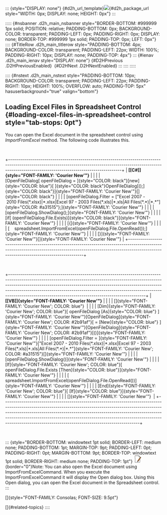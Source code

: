 ::: {style="DISPLAY: none"}
[](ms-xhelp:///?Id=d2h_url_template){#d2h_url_template}![](!package_url!){#d2h_package_url style="WIDTH: 0px; DISPLAY: none; HEIGHT: 0px"}
:::

::::: {#nsbanner .d2h_main_nsbanner style="BORDER-BOTTOM: #999999 1px solid; POSITION: relative; PADDING-BOTTOM: 0px; BACKGROUND-COLOR: transparent; PADDING-LEFT: 0px; PADDING-RIGHT: 0px; DISPLAY: none; BORDER-TOP: #999999 1px solid; PADDING-TOP: 0px; LEFT: 0px"}
:::: {#TitleRow .d2h_main_titlerow style="PADDING-BOTTOM: 4px; BACKGROUND-COLOR: transparent; PADDING-LEFT: 22px; WIDTH: 100%; PADDING-RIGHT: 10px; DISPLAY: none; PADDING-TOP: 4px"}
::: {#ienav .d2h_main_ienav style="DISPLAY: none"}
[](ms-xhelp:///?Id=47d016e5-eb6b-4b30-ad97-e6b380d35644){#D2HPrevious .D2HPreviousEnabled}  [](ms-xhelp:///?Id=f63c3901-336c-45a6-b6d0-79c4d97459c7){#D2HNext .D2HNextEnabled}
:::
::::
:::::

:::: {#nstext .d2h_main_nstext style="PADDING-BOTTOM: 10px; BACKGROUND-COLOR: transparent; PADDING-LEFT: 22px; PADDING-RIGHT: 10px; HEIGHT: 100%; OVERFLOW: auto; PADDING-TOP: 5px" hasuserbackground="true" valign="bottom"}
## Loading Excel Files in Spreadsheet Control {#loading-excel-files-in-spreadsheet-control style="tab-stops: 0pt"}

You can open the Excel document in the spreadsheet control using *ImportFromExcel* method. The following code illustrates this.

 

+--------------------------------------------------------------------------------------------------------------------------------------------------------------------------------------------------------------------+
| **[\[C#\]]{style="FONT-FAMILY: 'Courier New'"}**                                                                                                                                                                   |
|                                                                                                                                                                                                                    |
| [OpenFileDialog[ openFileDialog = ]{style="COLOR: black"}[new]{style="COLOR: blue"}[ ]{style="COLOR: black"}OpenFileDialog[();]{style="COLOR: black"}]{style="FONT-FAMILY: 'Courier New'"}[]{style="COLOR: black"} |
|                                                                                                                                                                                                                    |
| [openFileDialog.Filter = [\"Excel 2007 - 2010 Files(\*.xlsx)\|\*.xlsx\|Excel 97 - 2003 Files(\*.xls)\|\*.xls\|All Files(\*.\*)\|\*.\*\"]{style="COLOR: #a31515"};]{style="FONT-FAMILY: 'Courier New'"}             |
|                                                                                                                                                                                                                    |
| [openFileDialog.ShowDialog();]{style="FONT-FAMILY: 'Courier New'"}                                                                                                                                                 |
|                                                                                                                                                                                                                    |
| [if[ (openFileDialog.File.Exists)]{style="COLOR: black"}]{style="FONT-FAMILY: 'Courier New'"}                                                                                                                      |
|                                                                                                                                                                                                                    |
| [{]{style="FONT-FAMILY: 'Courier New'"}                                                                                                                                                                            |
|                                                                                                                                                                                                                    |
| [    spreadsheet.ImportFromExcel(openFileDialog.File.OpenRead());]{style="FONT-FAMILY: 'Courier New'"}                                                                                                             |
|                                                                                                                                                                                                                    |
| [}]{style="FONT-FAMILY: 'Courier New'"}[]{style="FONT-FAMILY: 'Courier New'"}                                                                                                                                      |
+--------------------------------------------------------------------------------------------------------------------------------------------------------------------------------------------------------------------+

 

+--------------------------------------------------------------------------------------------------------------------------------------------------------------------------------------------------------------------------------------------------------------------------------------------------------------------------------------------------------------------------------------------+
| **[\[VB\]]{style="FONT-FAMILY: 'Courier New'"}**                                                                                                                                                                                                                                                                                                                                           |
|                                                                                                                                                                                                                                                                                                                                                                                            |
| []{style="FONT-FAMILY: 'Courier New'; COLOR: blue"}                                                                                                                                                                                                                                                                                                                                        |
|                                                                                                                                                                                                                                                                                                                                                                                            |
| [Dim]{style="FONT-FAMILY: 'Courier New'; COLOR: blue"}[ openFileDialog [As]{style="COLOR: blue"} ]{style="FONT-FAMILY: 'Courier New'"}[OpenFileDialog]{style="FONT-FAMILY: 'Courier New'; COLOR: #2b91af"}[ = [New]{style="COLOR: blue"} ]{style="FONT-FAMILY: 'Courier New'"}[OpenFileDialog]{style="FONT-FAMILY: 'Courier New'; COLOR: #2b91af"}[()]{style="FONT-FAMILY: 'Courier New'"} |
|                                                                                                                                                                                                                                                                                                                                                                                            |
| [openFileDialog.Filter = ]{style="FONT-FAMILY: 'Courier New'"}[\"Excel 2007 - 2010 Files(\*.xlsx)\|\*.xlsx\|Excel 97 - 2003 Files(\*.xls)\|\*.xls\|All Files(\*.\*)\|\*.\*\"]{style="FONT-FAMILY: 'Courier New'; COLOR: #a31515"}[]{style="FONT-FAMILY: 'Courier New'"}                                                                                                                    |
|                                                                                                                                                                                                                                                                                                                                                                                            |
| [openFileDialog.ShowDialog()]{style="FONT-FAMILY: 'Courier New'"}                                                                                                                                                                                                                                                                                                                          |
|                                                                                                                                                                                                                                                                                                                                                                                            |
| [If]{style="FONT-FAMILY: 'Courier New'; COLOR: blue"}[ openFileDialog.File.Exists [Then]{style="COLOR: blue"}]{style="FONT-FAMILY: 'Courier New'"}                                                                                                                                                                                                                                         |
|                                                                                                                                                                                                                                                                                                                                                                                            |
| [      spreadsheet.ImportFromExcel(openFileDialog.File.OpenRead())]{style="FONT-FAMILY: 'Courier New'"}                                                                                                                                                                                                                                                                                    |
|                                                                                                                                                                                                                                                                                                                                                                                            |
| [End]{style="FONT-FAMILY: 'Courier New'; COLOR: blue"}[ [If]{style="COLOR: blue"}]{style="FONT-FAMILY: 'Courier New'"}                                                                                                                                                                                                                                                                     |
|                                                                                                                                                                                                                                                                                                                                                                                            |
| []{style="FONT-FAMILY: 'Courier New'"}                                                                                                                                                                                                                                                                                                                                                     |
+--------------------------------------------------------------------------------------------------------------------------------------------------------------------------------------------------------------------------------------------------------------------------------------------------------------------------------------------------------------------------------------------+

 

::: {style="BORDER-BOTTOM: windowtext 1pt solid; BORDER-LEFT: medium none; PADDING-BOTTOM: 1pt; MARGIN-TOP: 9pt; PADDING-LEFT: 0pt; PADDING-RIGHT: 0pt; MARGIN-BOTTOM: 9pt; BORDER-TOP: windowtext 1pt solid; BORDER-RIGHT: medium none; PADDING-TOP: 1pt"}
![](ImagesExt/image20_0.jpg){border="0"}Note: You can also open the Excel document using ImportFromExcelCommand. When you execute the ImportFromExcelCommand it will display the Open dialog box. Using this Open dialog, you can open the Excel document in the Spreadsheet control.
:::

[]{style="FONT-FAMILY: Consolas; FONT-SIZE: 9.5pt"} 

[]{#related-topics}
::::
